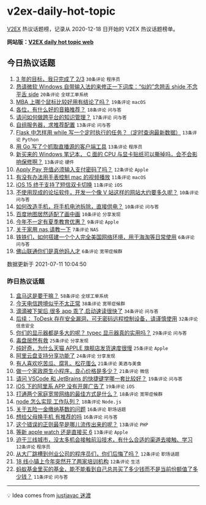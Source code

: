 # v2ex-daily-hot-topic

[V2EX](https://www.v2ex.com/) 热议话题榜，记录从 2020-12-18 日开始的 V2EX 热议话题榜单。

**网站版：[V2EX daily hot topic web](https://boojack.github.io/v2ex-daily-hot-topic-web/)**

## 今日热议话题

<!-- TODAY BEGIN -->

1. [3 年的目标，我只完成了 2/3](https://www.v2ex.com/t/788796) `30条评论` `程序员`
1. [恳请微软 Windows 自带输入法的来修正一下词库：“似的”念翘舌 shide 不念平舌 side](https://www.v2ex.com/t/788822) `20条评论` `全球工单系统`
1. [MBA 上哪个鼠标比较好用有结论了吗？](https://www.v2ex.com/t/788802) `19条评论` `macOS`
1. [各位，有什么好的音箱推荐？](https://www.v2ex.com/t/788793) `18条评论` `问与答`
1. [请问如何做跨平台的知识管理？](https://www.v2ex.com/t/788826) `17条评论` `问与答`
1. [自组服务器，求推荐配置](https://www.v2ex.com/t/788827) `13条评论` `问与答`
1. [Flask 中怎样用 while 写一个定时执行的任务？（定时查询最新数据）](https://www.v2ex.com/t/788811) `13条评论` `Python`
1. [用 Go 写了个抓取直播源的客户端工具](https://www.v2ex.com/t/788806) `13条评论` `程序员`
1. [新买来的 Windows 笔记本， C 面的 CPU 与显卡贴纸可以撕掉吗，会不会影响保修啊？](https://www.v2ex.com/t/788794) `13条评论` `硬件`
1. [Apply Pay 充值必须输入支付密码了吗？](https://www.v2ex.com/t/788795) `12条评论` `Apple`
1. [有没有办法用手表控制 mac 的视频播放](https://www.v2ex.com/t/788820) `11条评论` `macOS`
1. [iOS 15 终于支持了短信双卡切换](https://www.v2ex.com/t/788816) `11条评论` `iOS`
1. [不使用现成的论坛软件，开发一个像 V 站这样的网站大约要多久呢？](https://www.v2ex.com/t/788836) `10条评论` `问与答`
1. [如何改造手机，将手机电池拆除，直接供电？](https://www.v2ex.com/t/788830) `10条评论` `问与答`
1. [百度地图居然适配了画中画](https://www.v2ex.com/t/788800) `10条评论` `分享发现`
1. [今年不一定有夏季教育优惠？](https://www.v2ex.com/t/788805) `9条评论` `Apple`
1. [关于家用 nas,请教一下](https://www.v2ex.com/t/788851) `7条评论` `NAS`
1. [铁铁们，如何搭建一个个人完全美国网络环境，用于海淘等日常使用](https://www.v2ex.com/t/788845) `6条评论` `问与答`
1. [佛山联通你们是真他妈人才](https://www.v2ex.com/t/788825) `6条评论` `宽带症候群`

数据更新于 2021-07-11 10:04:50

<!-- TODAY END -->

### 昨日热议话题

<!-- YESTERDAY BEGIN -->

1. [盒马这是要干嘛？](https://www.v2ex.com/t/788685) `58条评论` `全球工单系统`
1. [今天电信跨境似乎不太正常](https://www.v2ex.com/t/788719) `38条评论` `宽带症候群`
1. [滴滴被下架后,很多 app 乖了,启动速读很快了](https://www.v2ex.com/t/788747) `34条评论` `问与答`
1. [后续： ToDesk 存在安全漏洞，可无密码远程控制设备，请谨慎使用](https://www.v2ex.com/t/788723) `32条评论` `信息安全`
1. [你们的显示器都是多大的呢？ typec 显示器真的实用吗？](https://www.v2ex.com/t/788750) `29条评论` `问与答`
1. [毒盘居然有救](https://www.v2ex.com/t/788703) `25条评论` `分享发现`
1. [纯好奇，为什么天猫 APPLE 旗舰店发货速度很慢](https://www.v2ex.com/t/788726) `25条评论` `Apple`
1. [阿里云盘支持分享功能了](https://www.v2ex.com/t/788653) `24条评论` `分享发现`
1. [有人喜欢吃苦瓜、腐乳、松花蛋么](https://www.v2ex.com/t/788777) `21条评论` `美酒与美食`
1. [做一个家政原生小程序，良心价格是多少？](https://www.v2ex.com/t/788680) `21条评论` `微信`
1. [请问 VSCode 和 JetBrains 的快捷键学哪一套比较好？](https://www.v2ex.com/t/788755) `19条评论` `问与答`
1. [iOS 下的阿里系 APP 没有开屏广告了](https://www.v2ex.com/t/788751) `19条评论` `iOS`
1. [打通两个家庭宽带网络的最佳方式是什么？](https://www.v2ex.com/t/788746) `18条评论` `宽带症候群`
1. [node 怎么实现 工作队列？](https://www.v2ex.com/t/788690) `18条评论` `Node.js`
1. [关于五险一金缴纳基数的问题](https://www.v2ex.com/t/788764) `16条评论` `职场话题`
1. [想给父母换手机 有推荐的吗](https://www.v2ex.com/t/788656) `16条评论` `问与答`
1. [这个错误的正则最早是哪儿流传出来的呢？](https://www.v2ex.com/t/788742) `13条评论` `PHP`
1. [等新 apple watch 还是直接买 6](https://www.v2ex.com/t/788737) `13条评论` `Apple`
1. [迫于三线城市，没太多机会接触前沿技术，有什么合适的渠道去接触、学习](https://www.v2ex.com/t/788757) `12条评论` `程序员`
1. [从大厂跳槽到创业公司的程序员们，你们后悔了吗？](https://www.v2ex.com/t/788756) `12条评论` `职场话题`
1. [18 线小镇上今年突然开了两家培训机构](https://www.v2ex.com/t/788712) `12条评论` `生活`
1. [蚂蚁基金里买的基金，能不能看到自己总共买了多少钱而不是当前份额值了多少钱？](https://www.v2ex.com/t/788655) `11条评论` `问与答`

<!-- YESTERDAY END -->

---

💡 Idea comes from [justjavac 迷渡](https://github.com/justjavac/)
